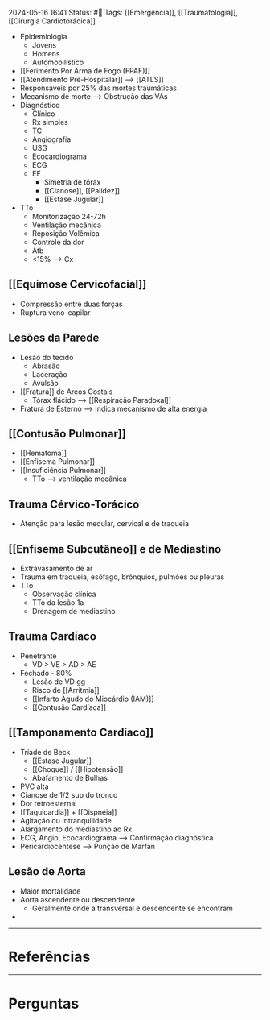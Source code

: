 2024-05-16 16:41
Status: #🌱 
Tags: [[Emergência]], [[Traumatologia]], [[Cirurgia Cardiotorácica]]
<br/>
- Epidemiologia
	- Jovens
	- Homens
	- Automobilístico
- [[Ferimento Por Arma de Fogo (FPAF)]]
- [[Atendimento Pré-Hospitalar]] --> [[ATLS]]
- Responsáveis por 25% das mortes traumáticas
- Mecanismo de morte --> Obstrução das VAs
- Diagnóstico
	- Clínico
	- Rx simples
	- TC
	- Angiografia
	- USG
	- Ecocardiograma
	- ECG
	- EF
		- Simetria de tórax
		- [[Cianose]], [[Palidez]]
		- [[Estase Jugular]]
- TTo
	- Monitorização 24-72h
	- Ventilação mecânica
	- Reposição Volêmica
	- Controle da dor
	- Atb
	- <15% --> Cx
## [[Equimose Cervicofacial]]
- Compressão entre duas forças
- Ruptura veno-capilar
## Lesões da Parede
- Lesão do tecido
	- Abrasão
	- Laceração
	- Avulsão
- [[Fratura]] de Arcos Costais
	- Tórax flácido --> [[Respiração Paradoxal]]
- Fratura de Esterno --> Indica mecanismo de alta energia
## [[Contusão Pulmonar]]
- [[Hematoma]]
- [[Enfisema Pulmonar]]
- [[Insuficiência Pulmonar]]
	- TTo --> ventilação mecânica
## Trauma Cérvico-Torácico
- Atenção para lesão medular, cervical e de traqueia
## [[Enfisema Subcutâneo]] e de Mediastino
- Extravasamento de ar
- Trauma em traqueia, esôfago, brônquios, pulmões ou pleuras
- TTo
	- Observação clínica
	- TTo da lesão 1a
	- Drenagem de mediastino
## Trauma Cardíaco
- Penetrante
	- VD > VE > AD > AE
- Fechado - 80%
	- Lesão de VD gg
	- Risco de [[Arritmia]]
	- [[Infarto Agudo do Miocárdio (IAM)]]
	- [[Contusão Cardíaca]]
## [[Tamponamento Cardíaco]]
- Tríade de Beck
	- [[Estase Jugular]]
	- [[Choque]] / [[Hipotensão]]
	- Abafamento de Bulhas
- PVC alta
- Cianose de 1/2 sup do tronco
- Dor retroesternal
- [[Taquicardia]] + [[Dispnéia]]
- Agitação ou Intranquilidade
- Alargamento do mediastino ao Rx
- ECG, Angio, Ecocardiograma --> Confirmação diagnóstica
- Pericardiocentese --> Punção de Marfan
## Lesão de Aorta
- Maior mortalidade
- Aorta ascendente ou descendente
	- Geralmente onde a transversal e descendente se encontram
- 
____
# Referências
---
# Perguntas


